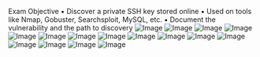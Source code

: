 
Exam Objective
  ▪ Discover a private SSH key stored online
  ▪ Used on tools like Nmap, Gobuster, Searchsploit, MySQL, etc.
  ▪ Document the vulnerability and the path to discovery
![Image](https://github.com/user-attachments/assets/c24a3be8-7d24-4c90-af5f-4d478f222ea1)
![Image](https://github.com/user-attachments/assets/637dca44-37a8-4a13-aec7-0661bbb8b1ba)
![Image](https://github.com/user-attachments/assets/ab907f17-da1e-435c-ad53-f91a324868d1)
![Image](https://github.com/user-attachments/assets/27b13494-065c-437c-a416-45307ba9abd7)
![Image](https://github.com/user-attachments/assets/aab32a8f-67e6-4b34-9a8d-866841ab3058)
![Image](https://github.com/user-attachments/assets/681b8f13-def5-4e01-b16d-b49869c4c0e3)
![Image](https://github.com/user-attachments/assets/62ff053f-15ea-4d7e-bd3a-0b37caa7cd4b)
![Image](https://github.com/user-attachments/assets/eda096d3-4ed1-44ac-955e-db55798a0a77)
![Image](https://github.com/user-attachments/assets/86f3aa1b-19b8-4a10-966f-e0f6bad289e8)
![Image](https://github.com/user-attachments/assets/8c34207c-e472-4baf-b304-9f3e75ed41ba)
![Image](https://github.com/user-attachments/assets/9d474046-a19d-42b5-9180-8840b8e6d6d2)
![Image](https://github.com/user-attachments/assets/e8fd6b10-6451-4d4b-9feb-d2d7b0f04978)
![Image](https://github.com/user-attachments/assets/157b492d-6f9a-44e6-98bc-fc0e17e1252c)
![Image](https://github.com/user-attachments/assets/4046526a-03fe-47af-b089-079d11f51614)
![Image](https://github.com/user-attachments/assets/c690c7aa-1138-4024-85aa-4d0307b3cff6)
![Image](https://github.com/user-attachments/assets/3d6e23af-0367-48fe-bb08-abbbb017a9d5)

